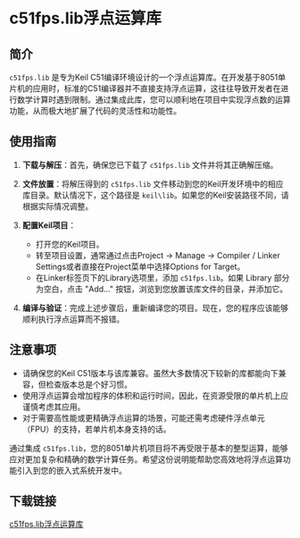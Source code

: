 # c51fps.lib浮点运算库

## 简介

`c51fps.lib` 是专为Keil C51编译环境设计的一个浮点运算库。在开发基于8051单片机的应用时，标准的C51编译器并不直接支持浮点运算，这往往导致开发者在进行数学计算时遇到限制。通过集成此库，您可以顺利地在项目中实现浮点数的运算功能，从而极大地扩展了代码的灵活性和功能性。

## 使用指南

1. **下载与解压**：首先，确保您已下载了 `c51fps.lib` 文件并将其正确解压缩。
   
2. **文件放置**：将解压得到的 `c51fps.lib` 文件移动到您的Keil开发环境中的相应库目录。默认情况下，这个路径是 `keil\lib`。如果您的Keil安装路径不同，请根据实际情况调整。

3. **配置Keil项目**：
   - 打开您的Keil项目。
   - 转至项目设置，通常通过点击Project -> Manage -> Compiler / Linker Settings或者直接在Project菜单中选择Options for Target。
   - 在Linker标签页下的Library选项里，添加 `c51fps.lib`。如果 Library 部分为空白，点击 "Add..." 按钮，浏览到您放置该库文件的目录，并添加它。

4. **编译与验证**：完成上述步骤后，重新编译您的项目。现在，您的程序应该能够顺利执行浮点运算而不报错。

## 注意事项

- 请确保您的Keil C51版本与该库兼容。虽然大多数情况下较新的库都能向下兼容，但检查版本总是个好习惯。
- 使用浮点运算会增加程序的体积和运行时间，因此，在资源受限的单片机上应谨慎考虑其应用。
- 对于需要高性能或更精确浮点运算的场景，可能还需考虑硬件浮点单元（FPU）的支持，若单片机本身支持的话。

通过集成 `c51fps.lib`，您的8051单片机项目将不再受限于基本的整型运算，能够应对更加复杂和精确的数学计算任务。希望这份说明能帮助您高效地将浮点运算功能引入到您的嵌入式系统开发中。

## 下载链接

[c51fps.lib浮点运算库](https://pan.quark.cn/s/261a34f0eda9)